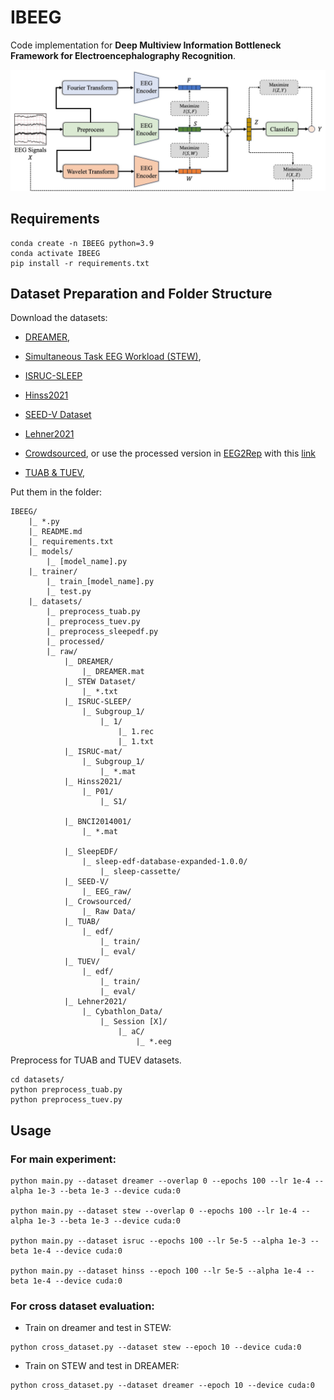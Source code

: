 # IBEEG

Code implementation for **Deep Multiview Information Bottleneck Framework for Electroencephalography Recognition**.

![IBEEG](IBEEG.jpg)

## Requirements

```
conda create -n IBEEG python=3.9
conda activate IBEEG
pip install -r requirements.txt
```

## Dataset Preparation and Folder Structure

Download the datasets:
- [DREAMER](https://zenodo.org/records/546113), 
- [Simultaneous Task EEG Workload (STEW)](https://ieee-dataport.org/open-access/stew-simultaneous-task-eeg-workload-dataset),
- [ISRUC-SLEEP](https://sleeptight.isr.uc.pt/?page_id=76) 
- [Hinss2021](https://zenodo.org/records/4917218)
- [SEED-V Dataset](https://bcmi.sjtu.edu.cn/home/seed/seed-v.html) 

- [Lehner2021](https://www.research-collection.ethz.ch/handle/20.500.11850/458693)
- [Crowdsourced](https://osf.io/9bvgh/), or use the processed version in [EEG2Rep](https://github.com/Navidfoumani/EEG2Rep) with this [link](https://drive.google.com/drive/folders/1KQyST6VJffWWD8r60AjscBy6MHLnT184?usp=sharing)
- [TUAB & TUEV](https://isip.piconepress.com/projects/nedc/html/tuh_eeg/), 


Put them in the folder:
```
IBEEG/
    |_ *.py
    |_ README.md
    |_ requirements.txt
    |_ models/
        |_ [model_name].py
    |_ trainer/
        |_ train_[model_name].py
        |_ test.py
    |_ datasets/
        |_ preprocess_tuab.py
        |_ preprocess_tuev.py
        |_ preprocess_sleepedf.py
        |_ processed/
        |_ raw/
            |_ DREAMER/
                |_ DREAMER.mat
            |_ STEW Dataset/
                |_ *.txt
            |_ ISRUC-SLEEP/
                |_ Subgroup_1/
                    |_ 1/
                        |_ 1.rec
                        |_ 1.txt
            |_ ISRUC-mat/
                |_ Subgroup_1/
                    |_ *.mat
            |_ Hinss2021/
                |_ P01/
                    |_ S1/

            |_ BNCI2014001/
                |_ *.mat

            |_ SleepEDF/
                |_ sleep-edf-database-expanded-1.0.0/
                    |_ sleep-cassette/
            |_ SEED-V/
                |_ EEG_raw/
            |_ Crowsourced/
                |_ Raw Data/
            |_ TUAB/
                |_ edf/
                    |_ train/
                    |_ eval/
            |_ TUEV/
                |_ edf/
                    |_ train/
                    |_ eval/
            |_ Lehner2021/
                |_ Cybathlon_Data/
                    |_ Session [X]/
                        |_ aC/
                            |_ *.eeg
```

Preprocess for TUAB and TUEV datasets.
```
cd datasets/
python preprocess_tuab.py
python preprocess_tuev.py
```

## Usage

### For main experiment:
```
python main.py --dataset dreamer --overlap 0 --epochs 100 --lr 1e-4 --alpha 1e-3 --beta 1e-3 --device cuda:0

python main.py --dataset stew --overlap 0 --epochs 100 --lr 1e-4 --alpha 1e-3 --beta 1e-3 --device cuda:0 

python main.py --dataset isruc --epochs 100 --lr 5e-5 --alpha 1e-3 --beta 1e-4 --device cuda:0

python main.py --dataset hinss --epoch 100 --lr 5e-5 --alpha 1e-4 --beta 1e-4 --device cuda:0 
```


### For cross dataset evaluation:

- Train on dreamer and test in STEW:
```
python cross_dataset.py --dataset stew --epoch 10 --device cuda:0
```

- Train on STEW and test in DREAMER:
```
python cross_dataset.py --dataset dreamer --epoch 10 --device cuda:0
```
